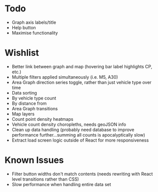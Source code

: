 # Todo
- Graph axis labels/title
- Help button
- Maximise functionality

# Wishlist
- Better link between graph and map (hovering bar label highlights CP, etc.)
- Multiple filters applied simultaneously (i.e. M5, A30)
- Area Graph direction series toggle, rather than just vehicle type over time
- Data sorting
 - By vehicle type count
 - By distance from
- Area Graph transitions
- Map layers
 - Count point density heatmaps
 - Vehicle count density choropleths, needs geoJSON info
- Clean up data handling (probably need database to improve performance further...summing all counts is apocalyptically slow)
- Extract load screen logic outside of React for more responsiveness

# Known Issues
- Filter button widths don't match contents (needs rewriting with React level transitions rather than CSS)
- Slow performance when handling entire data set
